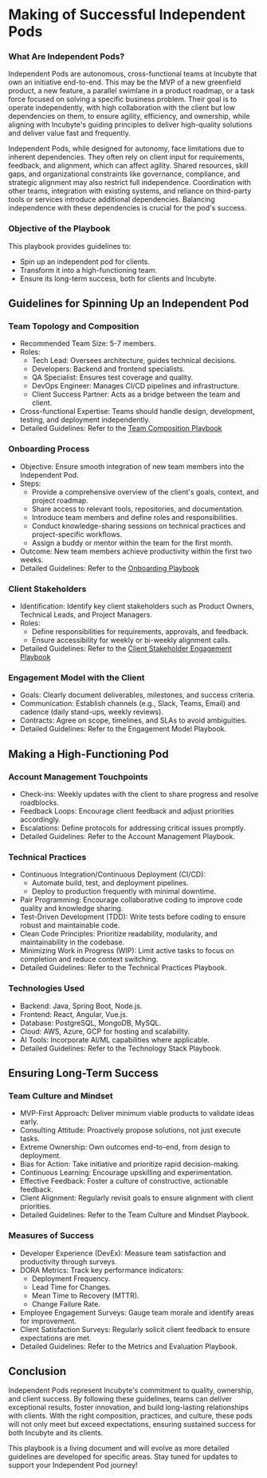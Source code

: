 # Making of Successful Independent Pods

### What Are Independent Pods?

Independent Pods are autonomous, cross-functional teams at Incubyte that own an initiative end-to-end. This may be the MVP of a new greenfield product, a new feature, a parallel swimlane in a product roadmap, or a task force focused on solving a specific business problem. Their goal is to operate independently, with high collaboration with the client but low dependencies on them, to ensure agility, efficiency, and ownership, while aligning with Incubyte's guiding principles to deliver high-quality solutions and deliver value fast and frequently. 

Independent Pods, while designed for autonomy, face limitations due to inherent dependencies. They often rely on client input for requirements, feedback, and alignment, which can affect agility. Shared resources, skill gaps, and organizational constraints like governance, compliance, and strategic alignment may also restrict full independence. Coordination with other teams, integration with existing systems, and reliance on third-party tools or services introduce additional dependencies. Balancing independence with these dependencies is crucial for the pod's success. 


### Objective of the Playbook

This playbook provides guidelines to:

-   Spin up an independent pod for clients.
-   Transform it into a high-functioning team.
-   Ensure its long-term success, both for clients and Incubyte.


## Guidelines for Spinning Up an Independent Pod

### Team Topology and Composition

-   Recommended Team Size: 5-7 members.
-   Roles:
    -   Tech Lead: Oversees architecture, guides technical decisions.
    -   Developers: Backend and frontend specialists.
    -   QA Specialist: Ensures test coverage and quality.
    -   DevOps Engineer: Manages CI/CD pipelines and infrastructure.
    -   Client Success Partner: Acts as a bridge between the team and client.
-   Cross-functional Expertise: Teams should handle design, development, testing, and deployment independently.
-   Detailed Guidelines: Refer to the [Team Composition Playbook](./team-composition-playbook.md)

### Onboarding Process

-   Objective: Ensure smooth integration of new team members into the Independent Pod.
-   Steps:
    -   Provide a comprehensive overview of the client's goals, context, and project roadmap.
    -   Share access to relevant tools, repositories, and documentation.
    -   Introduce team members and define roles and responsibilities.
    -   Conduct knowledge-sharing sessions on technical practices and project-specific workflows.
    -   Assign a buddy or mentor within the team for the first month.
-   Outcome: New team members achieve productivity within the first two weeks.
-   Detailed Guidelines: Refer to the [Onboarding Playbook](./sprint-0/team-onboarding-guide.md)

### Client Stakeholders

-   Identification: Identify key client stakeholders such as Product Owners, Technical Leads, and Project Managers.
-   Roles:
    -   Define responsibilities for requirements, approvals, and feedback.
    -   Ensure accessibility for weekly or bi-weekly alignment calls.
-   Detailed Guidelines: Refer to the [Client Stakeholder Engagement Playbook](./client-stakeholder-engagement-playbook.md)

### Engagement Model with the Client

-   Goals: Clearly document deliverables, milestones, and success criteria.
-   Communication: Establish channels (e.g., Slack, Teams, Email) and cadence (daily stand-ups, weekly reviews).
-   Contracts: Agree on scope, timelines, and SLAs to avoid ambiguities.
-   Detailed Guidelines: Refer to the Engagement Model Playbook.


## Making a High-Functioning Pod

### Account Management Touchpoints

-   Check-ins: Weekly updates with the client to share progress and resolve roadblocks.
-   Feedback Loops: Encourage client feedback and adjust priorities accordingly.
-   Escalations: Define protocols for addressing critical issues promptly.
-   Detailed Guidelines: Refer to the Account Management Playbook.

### Technical Practices

-   Continuous Integration/Continuous Deployment (CI/CD):
    -   Automate build, test, and deployment pipelines.
    -   Deploy to production frequently with minimal downtime.
-   Pair Programming: Encourage collaborative coding to improve code quality and knowledge sharing.
-   Test-Driven Development (TDD): Write tests before coding to ensure robust and maintainable code.
-   Clean Code Principles: Prioritize readability, modularity, and maintainability in the codebase.
-   Minimizing Work in Progress (WIP): Limit active tasks to focus on completion and reduce context switching.
-   Detailed Guidelines: Refer to the Technical Practices Playbook.

### Technologies Used

-   Backend: Java, Spring Boot, Node.js.
-   Frontend: React, Angular, Vue.js.
-   Database: PostgreSQL, MongoDB, MySQL.
-   Cloud: AWS, Azure, GCP for hosting and scalability.
-   AI Tools: Incorporate AI/ML capabilities where applicable.
-   Detailed Guidelines: Refer to the Technology Stack Playbook.

## Ensuring Long-Term Success

### Team Culture and Mindset

-   MVP-First Approach: Deliver minimum viable products to validate ideas early.
-   Consulting Attitude: Proactively propose solutions, not just execute tasks.
-   Extreme Ownership: Own outcomes end-to-end, from design to deployment.
-   Bias for Action: Take initiative and prioritize rapid decision-making.
-   Continuous Learning: Encourage upskilling and experimentation.
-   Effective Feedback: Foster a culture of constructive, actionable feedback.
-   Client Alignment: Regularly revisit goals to ensure alignment with client priorities.
-   Detailed Guidelines: Refer to the Team Culture and Mindset Playbook.

### Measures of Success

-   Developer Experience (DevEx): Measure team satisfaction and productivity through surveys.
-   DORA Metrics: Track key performance indicators:
    -   Deployment Frequency.
    -   Lead Time for Changes.
    -   Mean Time to Recovery (MTTR).
    -   Change Failure Rate.
-   Employee Engagement Surveys: Gauge team morale and identify areas for improvement.
-   Client Satisfaction Surveys: Regularly solicit client feedback to ensure expectations are met.
-   Detailed Guidelines: Refer to the Metrics and Evaluation Playbook.

## Conclusion

Independent Pods represent Incubyte's commitment to quality, ownership, and client success. By following these guidelines, teams can deliver exceptional results, foster innovation, and build long-lasting relationships with clients. With the right composition, practices, and culture, these pods will not only meet but exceed expectations, ensuring sustained success for both Incubyte and its clients.

This playbook is a living document and will evolve as more detailed guidelines are developed for specific areas. Stay tuned for updates to support your Independent Pod journey!